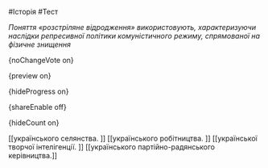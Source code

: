 #Історія #Тест

*Поняття «розстріляне відродження» використовують, характеризуючи наслідки репресивної політики комуністичного режиму, спрямованої на фізичне знищення*

{noChangeVote on}

{preview on}

{hideProgress on}

{shareEnable off}

{hideCount on}

[[українського селянства. ]]
[[українського робітництва. ]]
[[української творчої інтелігенції. ]]
[[українського партійно-радянського керівництва.]]
